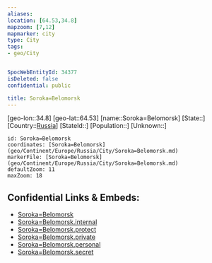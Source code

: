 ```yaml
---
aliases: 
location: [64.53,34.8]
mapzoom: [7,12] 
mapmarker: city 
type: City
tags:
- geo/City


SpocWebEntityId: 34377
isDeleted: false
confidential: public

title: Soroka=Belomorsk
---
```

[geo-lon::34.8]
[geo-lat::64.53]
[name::Soroka=Belomorsk]
[State::]
[Country::[Russia](geo/Continent/Europe/Russia.md)]
[StateId::]
[Population::]
[Unknown::]


```leaflet
id: Soroka=Belomorsk
coordinates: [Soroka=Belomorsk](geo/Continent/Europe/Russia/City/Soroka=Belomorsk.md)
markerFile: [Soroka=Belomorsk](geo/Continent/Europe/Russia/City/Soroka=Belomorsk.md)
defaultZoom: 11 
maxZoom: 18
```


## Confidential Links & Embeds: 
- [Soroka=Belomorsk](../../../../../../_public/geo/Continent/Europe/Russia/City/Soroka=Belomorsk.md) 
- [Soroka=Belomorsk.internal](../../../../../../_internal/geo/Continent/Europe/Russia/City/Soroka=Belomorsk.internal.md) 
- [Soroka=Belomorsk.protect](../../../../../../_protect/geo/Continent/Europe/Russia/City/Soroka=Belomorsk.protect.md) 
- [Soroka=Belomorsk.private](../../../../../../_private/geo/Continent/Europe/Russia/City/Soroka=Belomorsk.private.md) 
- [Soroka=Belomorsk.personal](../../../../../../_personal/geo/Continent/Europe/Russia/City/Soroka=Belomorsk.personal.md) 
- [Soroka=Belomorsk.secret](../../../../../../_secret/geo/Continent/Europe/Russia/City/Soroka=Belomorsk.secret.md) 
